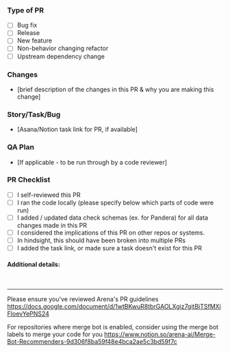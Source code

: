 ### Type of PR
- [ ] Bug fix
- [ ] Release
- [ ] New feature
- [ ] Non-behavior changing refactor
- [ ] Upstream dependency change

### Changes
- [brief description of the changes in this PR & why you are making this change]

### Story/Task/Bug
- [Asana/Notion task link for PR, if available]

### QA Plan
- [If applicable - to be run through by a code reviewer]

### PR Checklist
- [ ] I self-reviewed this PR
- [ ] I ran the code locally (please specify below which parts of code were run)
- [ ] I added / updated data check schemas (ex. for Pandera) for all data changes made in this PR
- [ ] I considered the implications of this PR on other repos or systems.
- [ ] In hindsight, this should have been broken into multiple PRs
- [ ] I added the task link, or made sure a task doesn't exist for this PR

#### Additional details:
` `
` `

-----
Please ensure you've reviewed Arena's PR guidelines https://docs.google.com/document/d/1wtBKwuR8tbrGAOLXgiz7gitBjTSfMXiFIoevYePNS24

For repositories where merge bot is enabled, consider using the merge bot labels to merge your code for you
https://www.notion.so/arena-ai/Merge-Bot-Recommenders-9d306f8ba59f48e4bca2ae5c3bd59f7c

